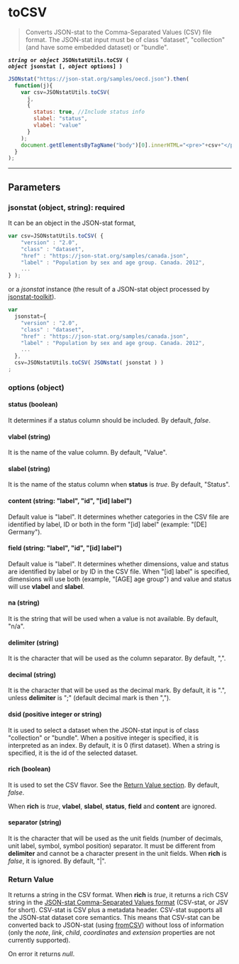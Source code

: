 # toCSV

> Converts JSON-stat to the Comma-Separated Values (CSV) file format. The JSON-stat input must be of class "dataset", "collection" (and have some embedded dataset) or "bundle".

**<code><i>string</i> or <i>object</i> JSONstatUtils.toCSV ( <i>object</i> jsonstat [, <i>object</i> options] )
</code>**

```js
JSONstat("https://json-stat.org/samples/oecd.json").then(
  function(j){
    var csv=JSONstatUtils.toCSV(
      j,
      {
        status: true, //Include status info
        slabel: "status",
        vlabel: "value"
      }
    );
    document.getElementsByTagName("body")[0].innerHTML="<pre>"+csv+"</pre>";
  }
);
```

***

## Parameters

### jsonstat (object, string): required

It can be an object in the JSON-stat format,

```js
var csv=JSONstatUtils.toCSV( {
  	"version" : "2.0",
  	"class" : "dataset",
  	"href" : "https://json-stat.org/samples/canada.json",
  	"label" : "Population by sex and age group. Canada. 2012",
    ...
} );
```

or a *jsonstat* instance (the result of a JSON-stat object processed by [jsonstat-toolkit](https://www.npmjs.com/package/jsonstat-toolkit)).

```js
var
  jsonstat={
    "version" : "2.0",
    "class" : "dataset",
    "href" : "https://json-stat.org/samples/canada.json",
    "label" : "Population by sex and age group. Canada. 2012",
    ...
  },
  csv=JSONstatUtils.toCSV( JSONstat( jsonstat ) )
;
```

### options (object)

#### status (boolean)

It determines if a status column should be included. By default, *false*.

#### vlabel (string)

It is the name of the value column. By default, "Value".

#### slabel (string)

It is the name of the status column when **status** is *true*. By default, "Status".

#### content (string: "label", "id", "[id] label")

Default value is "label". It determines whether categories in the CSV file are identified by label, ID or both in the form "[id] label" (example: "[DE] Germany").

#### field (string: "label", "id", "[id] label")

Default value is "label". It determines whether dimensions, value and status are identified by label or by ID in the CSV file. When "[id] label" is specified, dimensions will use both (example, "[AGE] age group") and value and status will use **vlabel** and **slabel**.

#### na (string)

It is the string that will be used when a value is not available. By default, "n/a".

#### delimiter (string)

It is the character that will be used as the column separator. By default, ",".

#### decimal (string)

It is the character that will be used as the decimal mark. By default, it is ".", unless **delimiter** is ";" (default decimal mark is then ",").

#### dsid (positive integer or string)

It is used to select a dataset when the JSON-stat input is of class "collection" or "bundle". When a positive integer is specified, it is interpreted as an index. By default, it is 0 (first dataset). When a string is specified, it is the id of the selected dataset.

#### rich (boolean)

It is used to set the CSV flavor. See the [Return Value section](#return-value). By default, *false*.

When **rich** is *true*, **vlabel**, **slabel**, **status**, **field** and **content** are ignored.

#### separator (string)

It is the character that will be used as the unit fields (number of decimals, unit label, symbol, symbol position) separator. It must be different from **delimiter** and cannot be a character present in the unit fields. When **rich** is *false*, it is ignored. By default, "|".

### Return Value

It returns a string in the CSV format. When **rich** is *true*, it returns a rich CSV string in the [JSON-stat Comma-Separated Values format](https://github.com/badosa/CSV-stat) (CSV-stat, or JSV for short). CSV-stat is CSV plus a metadata header. CSV-stat supports all the JSON-stat dataset core semantics. This means that CSV-stat can be converted back to JSON-stat (using [fromCSV](fromcsv.md)) without loss of information (only the *note*, *link*, *child*, *coordinates* and *extension* properties are not currently supported).

On error it returns *null*.
